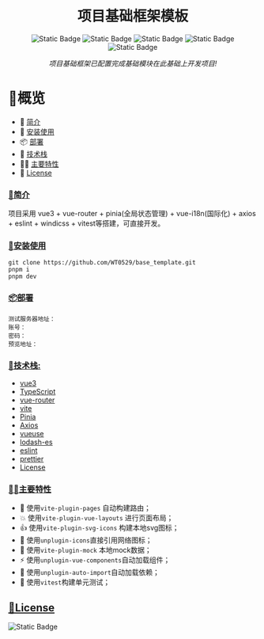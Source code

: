 <h1 align="center">项目基础框架模板</h1>
<div align="center">
<img alt="Static Badge" src="https://img.shields.io/badge/%F0%9F%A4%9E-useful-red">
<img alt="Static Badge" src="https://img.shields.io/badge/pnpm-8.15.3-blue">
<img alt="Static Badge" src="https://img.shields.io/badge/node-v16.14.0-blue">
<img alt="Static Badge" src="https://img.shields.io/badge/typescript-%5E5.0.2-e28743">
<img alt="Static Badge" src="https://img.shields.io/badge/License-MIT-e28743">

<br>

<i>项目基础框架已配置完成基础模块在此基础上开发项目!</i>

</div>

# 👀概览

- 🏡 [简介](#简介)
- 🎄 [安装使用](#安装使用)
- 📦 [部署](#部署)
- 🌼 [技术栈](#技术栈)
- 🏳️‍🌈 [主要特性](#主要特性)
- 🧬 [License](#license)

### [ 🏡简介](#简介)

项目采用 vue3 + vue-router + pinia(全局状态管理) + vue-i18n(国际化) + axios + eslint + windicss + vitest等搭建，可直接开发。

### [🎄安装使用](#安装使用)

```
git clone https://github.com/WT0529/base_template.git
pnpm i
pnpm dev
```

### [📦部署](#部署)

```
测试服务器地址：
账号：
密码：
预览地址：
```

### [ 🌼技术栈:](#技术栈)

- [vue3](https://cn.vuejs.org/)
- [TypeScript](https://github.com/microsoft/TypeScript)
- [vue-router](https://github.com/vuejs/vue-router-next)
- [vite](https://github.com/vitejs/vite)
- [Pinia](https://github.com/vuejs/pinia)
- [Axios](https://github.com/axios/axios)
- [vueuse](https://github.com/vueuse/vueuse)
- [lodash-es](https://github.com/lodash/lodash)
- [eslint](https://github.com/eslint/eslint)
- [prettier](https://github.com/prettier/prettier)
- [License](#license)

### [🏳️‍🌈主要特性](#主要特性)

* 🚀  使用`vite-plugin-pages` 自动构建路由；
* 💥 使用`vite-plugin-vue-layouts` 进行页面布局；
* 👍 使用`vite-plugin-svg-icons` 构建本地svg图标；
* 🎨 使用`unplugin-icons`直接引用网络图标；
* 🔀 使用`vite-plugin-mock` 本地mock数据；
* ⚡️ 使用`unplugin-vue-components`自动加载组件；
* 🌴 使用`unplugin-auto-import`自动加载依赖；
* 💖 使用`vitest`构建单元测试；

## [🧬License](#license)

<img alt="Static Badge" src="https://img.shields.io/badge/License-MIT-e28743">


